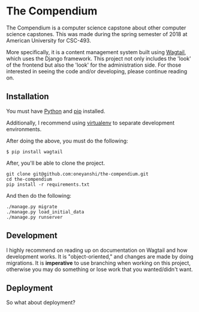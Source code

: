 The Compendium 
============================== 
The Compendium is a computer science capstone about other computer science capstones. This was made during the spring semester of 2018 at American University for CSC-493. 

More specifically, it is a content management system built using [Wagtail](https://wagtail.io/), which uses the Django framework. This project not only includes the 'look' of the frontend but also the 'look' for the administration side. For those interested in seeing the code and/or developing, please continue reading on. 

## Installation

You must have [Python](https://www.python.org/downloads/) and [pip](https://pip.pypa.io/en/latest/installing.html) installed. 

Additionally, I recommend using [virtualenv](https://virtualenv.pypa.io/en/latest/installation.html) to separate development environments.   

After doing the above, you must do the following: 

```$ pip install wagtail ``` 

After, you'll be able to clone the project. 

    git clone git@github.com:oneyanshi/the-compendium.git
    cd the-compendium
    pip install -r requirements.txt 

And then do the following: 

    ./manage.py migrate 
    ./manage.py load_initial_data 
    ./manage.py runserver 

## Development  

I highly recommend on reading up on documentation on Wagtail and how development works. It is "object-oriented," and changes are made by doing migrations. It is **imperative** to use branching when working on this project, otherwise you may do something or lose work that you wanted/didn't want. 

## Deployment 

So what about deployment?  